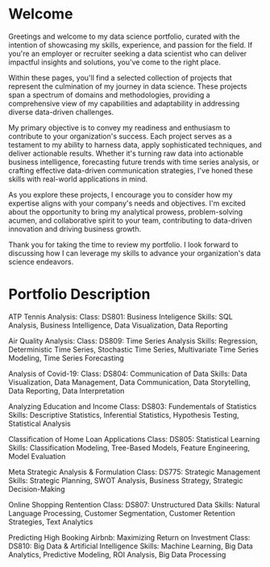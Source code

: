 # Welcome

Greetings and welcome to my data science portfolio, curated with the intention of showcasing my skills, experience, and passion for the field. If you're an employer or recruiter seeking a data scientist who can deliver impactful insights and solutions, you've come to the right place.

Within these pages, you'll find a selected collection of projects that represent the culmination of my journey in data science. These projects span a spectrum of domains and methodologies, providing a comprehensive view of my capabilities and adaptability in addressing diverse data-driven challenges.

My primary objective is to convey my readiness and enthusiasm to contribute to your organization's success. Each project serves as a testament to my ability to harness data, apply sophisticated techniques, and deliver actionable results. Whether it's turning raw data into actionable business intelligence, forecasting future trends with time series analysis, or crafting effective data-driven communication strategies, I've honed these skills with real-world applications in mind.

As you explore these projects, I encourage you to consider how my expertise aligns with your company's needs and objectives. I'm excited about the opportunity to bring my analytical prowess, problem-solving acumen, and collaborative spirit to your team, contributing to data-driven innovation and driving business growth.

Thank you for taking the time to review my portfolio. I look forward to discussing how I can leverage my skills to advance your organization's data science endeavors.

# Portfolio Description

ATP Tennis Analysis:
  Class: DS801: Business Inteligence
  Skills: SQL Analysis, Business Intelligence, Data Visualization, Data Reporting

Air Quality Analysis:
 Class: DS809: Time Series Analysis
 Skills: Regression, Deterministic Time Series, Stochastic Time Series, Multivariate Time Series Modeling, Time Series Forecasting

Analysis of Covid-19:
  Class: DS804: Communication of Data
  Skills: Data Visualization, Data Management, Data Communication, Data Storytelling, Data Reporting, Data Interpretation

Analyzing Education and Income
  Class: DS803: Fundementals of Statistics
  Skills: Descriptive Statistics, Inferential Statistics, Hypothesis Testing, Statistical Analysis

Classification of Home Loan Applications
  Class: DS805: Statistical Learning
  Skills: Classification Modeling, Tree-Based Models, Feature Engineering, Model Evaluation

Meta Strategic Analysis & Formulation
  Class: DS775: Strategic Management
  Skills: Strategic Planning, SWOT Analysis, Business Strategy, Strategic Decision-Making

Online Shopping Rentention
  Class: DS807: Unstructured Data
  Skills: Natural Language Processing, Customer Segmentation, Customer Retention Strategies, Text Analytics

Predicting High Booking Airbnb: Maximizing Return on Investment
  Class: DS810: Big Data & Artificial Intelligence
  Skills: Machine Learning, Big Data Analytics, Predictive Modeling, ROI Analysis, Big Data Processing
